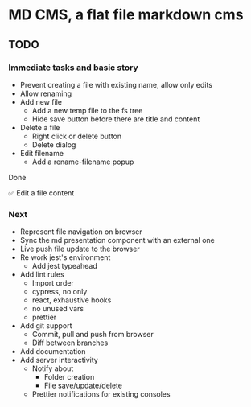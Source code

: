 # MD CMS, a flat file markdown cms

## TODO

### Immediate tasks and basic story

- Prevent creating a file with existing name, allow only edits
- Allow renaming
- Add new file
  - Add a new temp file to the fs tree
  - Hide save button before there are title and content
- Delete a file
  - Right click or delete button
  - Delete dialog
- Edit filename
  - Add a rename-filename popup

Done

✅ Edit a file content

### Next

- Represent file navigation on browser
- Sync the md presentation component with an external one
- Live push file update to the browser
- Re work jest's environment
  - Add jest typeahead
- Add lint rules
  - Import order
  - cypress, no only
  - react, exhaustive hooks
  - no unused vars
  - prettier
- Add git support
  - Commit, pull and push from browser
  - Diff between branches
- Add documentation
- Add server interactivity
  - Notify about
    - Folder creation
    - File save/update/delete
  - Prettier notifications for existing consoles
